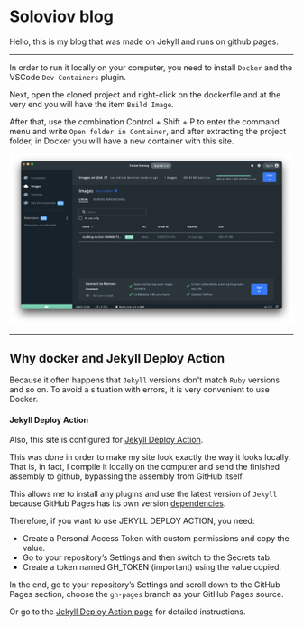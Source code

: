 # Soloviov blog
Hello, this is my blog that was made on Jekyll and runs on github pages.

***

In order to run it locally on your computer, you need to install `Docker` and the VSCode `Dev Containers` plugin.

Next, open the cloned project and right-click on the dockerfile and at the very end you will have the item `Build Image`.

After that, use the combination Control + Shift + P to enter the command menu and write `Open folder in Container`, and after extracting the project folder, in Docker you will have a new container with this site.

![Docker](/statick/image/Docker.png)

***

## Why docker and Jekyll Deploy Action

Because it often happens that `Jekyll` versions don't match `Ruby` versions and so on. To avoid a situation with errors, it is very convenient to use Docker. 

#### Jekyll Deploy Action

Also, this site is configured for [Jekyll Deploy Action](https://github.com/jeffreytse/jekyll-deploy-action). 

This was done in order to make my site look exactly the way it looks locally. That is, in fact, I compile it locally on the computer and send the finished assembly to github, bypassing the assembly from GitHub itself.

This allows me to install any plugins and use the latest version of `Jekyll` because GitHub Pages has its own version [dependencies](https://pages.github.com/versions/).


Therefore, if you want to use JEKYLL DEPLOY ACTION, you need:

- Create a Personal Access Token with custom permissions and copy the value.
- Go to your repository’s Settings and then switch to the Secrets tab.
- Create a token named GH_TOKEN (important) using the value copied.

In the end, go to your repository’s Settings and scroll down to the GitHub Pages section, choose the `gh-pages` branch as your GitHub Pages source. 

Or go to the [Jekyll Deploy Action page](https://github.com/jeffreytse/jekyll-deploy-action) for detailed instructions.